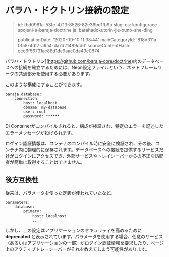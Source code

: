 バラハ・ドクトリン接続の設定
==============

> id: fbd0961a-53fe-4713-8526-82e36bd1fb9b
> slug:
> 	cs: konfigurace-spojeni-s-baraja-doctrine
> 	ja: barahadokutorin-jie-xuno-she-ding
> 
> publicationDate: '2020-09-10 11:38:44'
> mainCategoryId: '818d311a-0f58-4df7-a9a4-da7d21489dd6'
> sourceContentHash: cee6f56731ae88d1de9aac0da49e0874

バラハ・ドクトリン](https://github.com/baraja-core/doctrine)内のデータベースへの接続を確立するためには、Neon設定ファイルという、ネットフレームワークの共通部分を使用する必要があります。

このような構成にすることができます。

```neon
baraja.database:
    connection:
        host: localhost
        dbname: my-database
        user: root
        password: ******
```

DI Containerがコンパイルされると、構成が検証され、特定のエラーを記述したエラーメッセージが投げられます。

ログイン認証情報は、コンテナのコンパイル時に安全に検証され、その後、コンテナ内に物理的に保存されます。データベースへの接続を提供するサービスだけがログインにアクセスでき、外部サービスやトレイシーバーからの不正な訪問者が簡単に取得することはできません。

後方互換性
----------

従来は、パラメータを使った定義が使われていたなど。

```neon
parameters:
    database:
        primary:
            host: localhost
            ...
```

しかし、この設定はアプリケーションのセキュリティを高めるために **deprecated** と表示されています。パラメータを使用する場合、任意のサービス（あるいはアプリケーションの一部）がログイン認証情報を要求したり、ページ上のアクティブトレーシーバーがそれを教えてしまう可能性があります。
